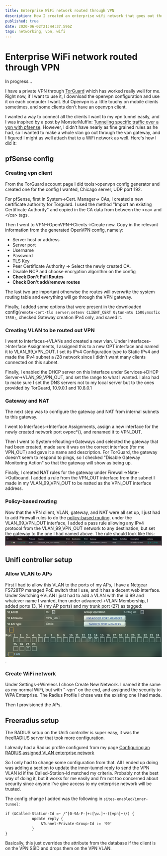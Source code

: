 ```yaml
---
title: Enterprise WiFi network routed through VPN
description: How I created an enterprise wifi network that goes out through a TorGuard VPN
published: true
date: 2020-06-02T21:44:37.596Z
tags: networking, vpn, wifi
---
```


# Enterprise WiFi network routed through VPN

In progress...


I have a private VPN through [TorGuard](https://torguard.net/) which has worked really well for me.  Right now, if I want to use it, I download the openvpn configuration and use it on each computer I want.  But Openvpn is a little touchy on mobile clients sometimes, and some clients don't have an openvpn client.  

I wanted a way to connect all the clients I want to my vpn tunnel easily, and I was inspired by a post by MonsterMuffin: [Tunneling specific traffic over a vpn with pfsense](https://blog.monstermuffin.org/tunneling-specific-traffic-over-a-vpn-with-pfsense/).  However, I didn't have nearly as fine grained rules as he had, so I wanted to make a whole vlan go out through the vpn gateway, and I figured I might as well attach that to a WiFi network as well.  Here's how I did it:

## pfSense config

### Creating vpn client
From the TorGuard account page I did tools>openvpn config generator and created one for the config I wanted, Chicago server, UDP port 192.

For pfSense, first in System->Cert. Manager-> CAs, I created a new certificate authority for Torguard.  I used the method "Import an existing Certificate Authority" and copied in the CA data from between the \<ca\> and \</ca\> tags.

Then I went to VPN->OpenVPN->Clients->Create new. Copy in the relevant information from the generated OpenVPN config, namely:
* Server host or address
* Server port
* Username
* Password
* TLS Key
* Peer Certificate Authority -> Select the newly created CA.
* Disable NCP and choose encryption algorithm on the config
* __Check Don't Pull Routes__
* __Check Don't add/remove routes__


The last two are important otherwise the routes will overwrite the system routing table and everything will go through the VPN gateway.

Finally, I added some options that were present in the downloaded config(`remote-cert-tls server;setenv CLIENT_CERT 0;tun-mtu 1500;mssfix 1550;`, checked Gateway creation IPv4 only, and saved it.

### Creating VLAN to be routed out VPN
I went to Interfaces->VLANs and created a new vlan.  Under Interfaces->Interface Assignments, I assigned this to a new OPT interface and named it to VLAN_99_VPN_OUT.  I set its IPv4 Configuration type to Static IPv4 and made the IPv4 subnet a /28 network  since I didn't want many clients connected on this subnet.

Finally, I enabled the DHCP server on this Interface under Services->DHCP Server->VLAN_99_VPN_OUT, and set the range to what I wanted.  I also had to make sure I set the DNS servers not to my local server but to the ones provided by TorGuard, 10.9.0.1 and 10.8.0.1

### Gateway and NAT
The next step was to configure the gateway and NAT from internal subnets to this gateway.

I went to Interfaces->Interface Assignments, assign a new interface for the newly created network port ovpnc*(), and renamed it to VPN_OUT.

Then I went to System->Routing->Gateways and selected the gateway that had been created, made sure it was on the correct interface (for me VPN_OUT) and gave it a name and description.  For TorGuard, the gateway doesn't seem to respond to pings, so I checked "Disable Gateway Monitoring Action" so that the gateway will show as being up.

Finally, I created NAT rules for the gateway under Firewall->Nate->Outbound. I added a rule from the VPN_OUT interface from the subnet I made in my VLAN_99_VPN_OUT to be natted as the VPN_OUT interface address.

### Policy-based routing
Now that the VPN client, VLAN, gateway, and NAT were all set up, I just had to add Firewall rules to do the [policy-based routing](https://docs.netgate.com/pfsense/en/latest/routing/directing-traffic-with-policy-routing.html), under the VLAN_99_VPN_OUT interface, I added a pass rule allowing any IPv4 protocol from the VLAN_99_VPN_OUT network to any destination, but set the gateway to the one I had named above.  The rule should look like this:
![vpn_routing_rule_1.png](/vpn_routing_rule_1.png)

## Unifi controller setup
### Allow VLAN to APs
First I had to allow this VLAN to the ports of my APs, I have a Netgear FS728TP managed PoE switch that I use, and it has a decent web interface.  Under Switching->VLAN I just had to add a VLAN with the id 99 and whatever name I wanted, then under advanced->VLAN Membership, I added ports 13, 14 (my AP ports) and my trunk port (27) as tagged:
![vlan_tagged.png](/vlan_tagged.png).

### Create WiFi network
Under Settings->Wireless I chose Create New Network. I named it the same as my normal WiFi, but with "-vpn" on the end, and assigned the security to WPA Enterprise.  The Radius Profile I chose was the existing one I had made.

Then I provisioned the APs.
## Freeradius setup
The RADIUS setup on the Unifi controller is super easy, it was the freeRADIUS server that took more configuration.

I already had a Radius profile configured from my page [Configuring an RADIUS assigned VLAN enterprise network](/nrichman-lan/networking/radius_wifi)

So I only had to change some configuration from that.  All I ended up doing was adding a section to update the inner-tunnel reply to send the VPN VLAN id if the Called-Station-Id matched my criteria.  Probably not the best way of doing it, but it works for me easily and I'm not too concerned about security since anyone I've give access to my enterprise network will be trusted.

The config change I added was the following in `sites-enabled/inner-tunnel`:
```
if (&Called-Station-Id =~ /^[0-9A-F-]+:[\w.]+-([vpn]+)/) {
			update reply {
				&Tunnel-Private-Group-Id := '99'
			}
}
```
Basically, this just overrides the attribute from the database if the client is on the VPN SSID and drops them on the VPN VLAN.